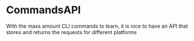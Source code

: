 # CommandsAPI
With the mass amount CLI commands to learn, it is nice to have an API that stores and returns the requests for different platforms 

